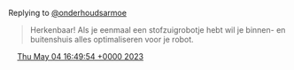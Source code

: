 Replying to [@onderhoudsarmoe](https://twitter.com/onderhoudsarmoe/status/1654132452976148480)

> Herkenbaar\! Als je eenmaal een stofzuigrobotje hebt wil je binnen\- en buitenshuis alles optimaliseren voor je robot\.

<img src="../../media/tweet.ico" width="12" /> [Thu May 04 16:49:54 +0000 2023](https://twitter.com/DromerDenker/status/1654166471004520467)